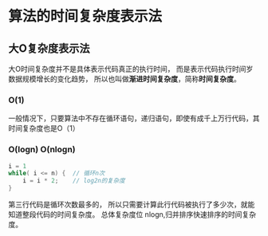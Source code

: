 # 算法的时间复杂度表示法
## 大O复杂度表示法
大O时间复杂度并不是具体表示代码真正的执行时间，
而是表示代码执行时间岁数据规模增长的变化趋势，
所以也叫做**渐进时间复杂度**，简称**时间复杂度**。

### O(1)
一般情况下，只要算法中不存在循环语句，递归语句，即使有成千上万行代码，其时间复杂度也是O（1）

### O(logn) O(nlogn)
```java
i = 1
while( i <= n) {  // 循环n次
    i = i * 2;    // log2n的复杂度
}
```
第三行代码是循环次数最多的， 所以只需要计算此行代码被执行了多少次，就能知道整段代码的时间复杂度。
总体复杂度位 nlogn,归并排序快速排序的时间复杂度。
